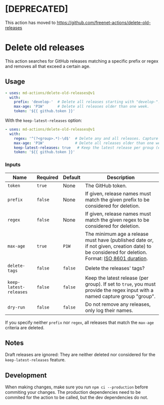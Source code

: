 # [DEPRECATED]
This action has moved to https://github.com/freenet-actions/delete-old-releases

# Delete old releases

This action searches for GitHub releases matching a specific prefix or regex and removes all that exceed a certain age.

## Usage

```yaml
- uses: md-actions/delete-old-releases@v1
  with:
    prefix: 'develop-'  # Delete all releases starting with "develop-".
    max-age: 'P1W'      # Delete all releases older than one week.
    token: '${{ github.token }}'
```

With the `keep-latest-releases` option:
```yaml
- uses: md-actions/delete-old-releases@v1
  with:
    regex: '^(?<group>.*)-\d$'  # Delete any and all releases. Capture part of the release name for the keep-latest-releases option.
    max-age: 'P1W'              # Delete all releases older than one week.
    keep-latest-releases: true   # Keep the latest release per group (e.g. develop-1, develop-2, etc.).
    token: '${{ github.token }}'
```

### Inputs

| Name                   | Required | Default | Description                                                                                                                                                                                                                                                  |
|------------------------|----------|---------|--------------------------------------------------------------------------------------------------------------------------------------------------------------------------------------------------------------------------------------------------------------|
| `token`                | `true`   | None    | The GitHub token.                                                                                                                                                                                                                                            |
| `prefix`               | `false`  | None    | If given, release names must match the given prefix to be considered for deletion.                                                                                                                                                                           |
| `regex`                | `false`  | None    | If given, release names must match the given regex to be considered for deletion.                                                                                                                                                                            |
| `max-age`              | `true`   | `P1W`   | The minimum age a release must have (published date or, if not given, creation date) to be considered for deletion. Format: [ISO 8601 duration](https://www.digi.com/resources/documentation/digidocs/90001437-13/reference/r_iso_8601_duration_format.htm). |
| `delete-tags`          | `false`  | `false` | Delete the releases' tags?                                                                                                                                                                                                                                   |
| `keep-latest-releases` | `false`  | `false` | Keep the latest release (per group). If set to `true`, you must provide the regex input with a named capture group "group".                                                                                                                                  |
| `dry-run`              | `false`  | `false` | Do not remove any releases, only log their names.                                                                                                                                                                                                            |

If you specify neither `prefix` nor `regex`, all releases that match the `max-age` criteria are deleted.

## Notes
Draft releases are ignored: They are neither deleted nor considered for the `keep-latest-releases` feature.

## Development

When making changes, make sure you run `npm ci --production` before commiting your changes. The production dependencies need to be commited for the action to be called, but the dev dependencies do not.
